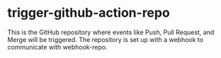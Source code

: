 # trigger-github-action-repo
This is the GitHub repository where events like Push, Pull Request, and Merge will be triggered. The repository is set up with a webhook to communicate with webhook-repo.
